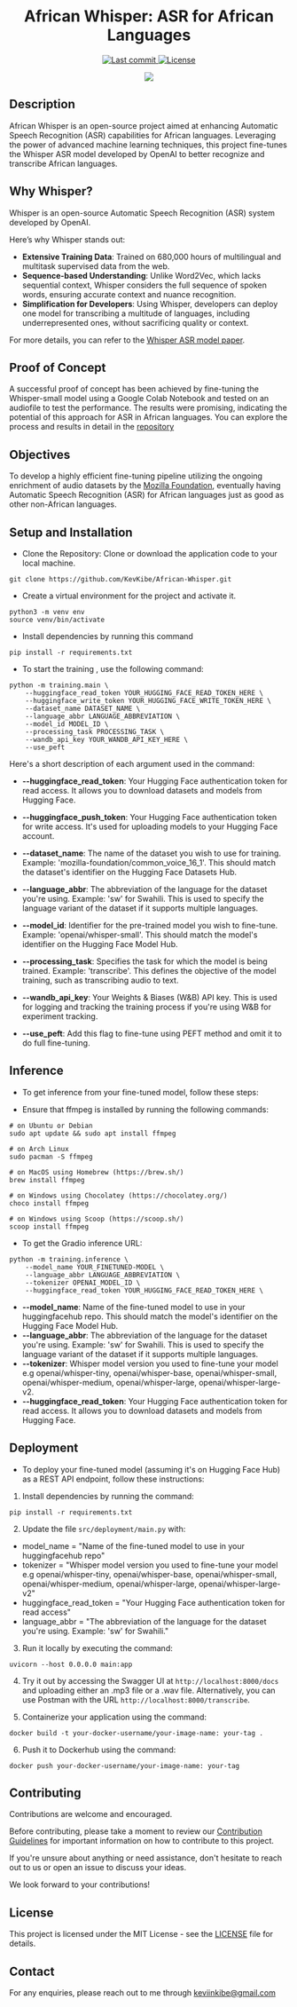 <h1 align="center">African Whisper: ASR for African Languages</h1>

<p align="center">
  <a href="https://github.com/KevKibe/African-Whisper/commits/">
    <img src="https://img.shields.io/github/last-commit/KevKibe/African-Whisper?style=flat-square" alt="Last commit">
  </a>
  <a href="https://github.com/KevKibe/African-Whisper/blob/main/LICENSE">
    <img src="https://img.shields.io/github/license/KevKibe/African-Whisper?style=flat-square&color=blue" alt="License">
  </a>
</p>

<div style="text-align:center;">
    <img src= "image.png">
</div>

## Description
African Whisper is an open-source project aimed at enhancing Automatic Speech Recognition (ASR) capabilities for African languages. Leveraging the power of advanced machine learning techniques, this project fine-tunes the Whisper ASR model developed by OpenAI to better recognize and transcribe African languages.

## Why Whisper?

Whisper is an open-source Automatic Speech Recognition (ASR) system developed by OpenAI.<br> 

Here’s why Whisper stands out: 
- **Extensive Training Data**: Trained on 680,000 hours of multilingual and multitask supervised data from the web.
- **Sequence-based Understanding**: Unlike Word2Vec, which lacks sequential context, Whisper considers the full sequence of spoken words, ensuring accurate context and nuance recognition.
- **Simplification for Developers**: Using Whisper, developers can deploy one model for transcribing a multitude of languages, including underrepresented ones, without sacrificing quality or context.

For more details, you can refer to the [Whisper ASR model paper](https://cdn.openai.com/papers/whisper.pdf).

## Proof of Concept
A successful proof of concept has been achieved by fine-tuning the Whisper-small model using a Google Colab Notebook and tested on an audiofile to test the performance. The results were promising, indicating the potential of this approach for ASR in African languages. You can explore the process and results in detail in the [repository](https://github.com/KevKibe/Finetuning-WhisperSmall-LoRA-Swahili)

## Objectives
To develop a highly efficient fine-tuning pipeline utilizing the ongoing enrichment of audio datasets by the [Mozilla Foundation](https://commonvoice.mozilla.org/en), eventually having Automatic Speech Recognition (ASR) for African languages just as good as other non-African languages.


## Setup and Installation

- Clone the Repository: Clone or download the application code to your local machine.
```
git clone https://github.com/KevKibe/African-Whisper.git
```

- Create a virtual environment for the project and activate it.
```
python3 -m venv env
source venv/bin/activate
```

- Install dependencies by running this command
```
pip install -r requirements.txt
```

- To start the training , use the following command:
```
python -m training.main \
    --huggingface_read_token YOUR_HUGGING_FACE_READ_TOKEN_HERE \
    --huggingface_write_token YOUR_HUGGING_FACE_WRITE_TOKEN_HERE \
    --dataset_name DATASET_NAME \
    --language_abbr LANGUAGE_ABBREVIATION \
    --model_id MODEL_ID \
    --processing_task PROCESSING_TASK \
    --wandb_api_key YOUR_WANDB_API_KEY_HERE \
    --use_peft 
```
Here's a short description of each argument used in the command:

- **--huggingface_read_token**: Your Hugging Face authentication token for read access. It allows you to download datasets and models from Hugging Face.

- **--huggingface_push_token**: Your Hugging Face authentication token for write access. It's used for uploading models to your Hugging Face account.

- **--dataset_name**: The name of the dataset you wish to use for training. Example: 'mozilla-foundation/common_voice_16_1'. This should match the dataset's identifier on the Hugging Face Datasets Hub.

- **--language_abbr**: The abbreviation of the language for the dataset you're using. Example: 'sw' for Swahili. This is used to specify the language variant of the dataset if it supports multiple languages.

- **--model_id**: Identifier for the pre-trained model you wish to fine-tune. Example: 'openai/whisper-small'. This should match the model's identifier on the Hugging Face Model Hub.

- **--processing_task**: Specifies the task for which the model is being trained. Example: 'transcribe'. This defines the objective of the model training, such as transcribing audio to text.

- **--wandb_api_key**: Your Weights & Biases (W&B) API key. This is used for logging and tracking the training process if you're using W&B for experiment tracking.

- **--use_peft**: Add this flag to fine-tune using PEFT method and omit it to do full fine-tuning.

## Inference

- To get inference from your fine-tuned model, follow these steps:

- Ensure that ffmpeg is installed by running the following commands:
```
# on Ubuntu or Debian
sudo apt update && sudo apt install ffmpeg

# on Arch Linux
sudo pacman -S ffmpeg

# on MacOS using Homebrew (https://brew.sh/)
brew install ffmpeg

# on Windows using Chocolatey (https://chocolatey.org/)
choco install ffmpeg

# on Windows using Scoop (https://scoop.sh/)
scoop install ffmpeg
```

- To get the Gradio inference URL:
```
python -m training.inference \
    --model_name YOUR_FINETUNED-MODEL \
    --language_abbr LANGUAGE_ABBREVIATION \
    --tokenizer OPENAI_MODEL_ID \
    --huggingface_read_token YOUR_HUGGING_FACE_READ_TOKEN_HERE \
```
- **--model_name**: Name of the fine-tuned model to use in your huggingfacehub repo. This should match the model's identifier on the Hugging Face Model Hub.
- **--language_abbr**: The abbreviation of the language for the dataset you're using. Example: 'sw' for Swahili. This is used to specify the language variant of the dataset if it supports multiple languages.
- **--tokenizer**: Whisper model version you used to fine-tune your model e.g openai/whisper-tiny, openai/whisper-base, openai/whisper-small, openai/whisper-medium, openai/whisper-large, openai/whisper-large-v2.
- **--huggingface_read_token**: Your Hugging Face authentication token for read access. It allows you to download datasets and models from Hugging Face.


## Deployment

- To deploy your fine-tuned model (assuming it's on Hugging Face Hub) as a REST API endpoint, follow these instructions:

1. Install dependencies by running the command:
```
pip install -r requirements.txt
```

2. Update the file `src/deployment/main.py` with:
 - model_name = "Name of the fine-tuned model to use in your huggingfacehub repo"
 - tokenizer = "Whisper model version you used to fine-tune your model e.g openai/whisper-tiny, openai/whisper-base, openai/whisper-small, openai/whisper-medium, openai/whisper-large, openai/whisper-large-v2"
 - huggingface_read_token = "Your Hugging Face authentication token for read access"
 - language_abbr = "The abbreviation of the language for the dataset you're using. Example: 'sw' for Swahili."

3. Run it locally by executing the command:
```
uvicorn --host 0.0.0.0 main:app
```

4. Try it out by accessing the Swagger UI at `http://localhost:8000/docs` and uploading either an .mp3 file or a .wav file. Alternatively, you can use Postman with the URL `http://localhost:8000/transcribe`.

5. Containerize your application using the command:
```
docker build -t your-docker-username/your-image-name: your-tag .

```
6. Push it to Dockerhub using the command:
```
docker push your-docker-username/your-image-name: your-tag
```

## Contributing 
Contributions are welcome and encouraged.

Before contributing, please take a moment to review our [Contribution Guidelines](https://github.com/KevKibe/African-Whisper/blob/master/DOCS/CONTRIBUT) for important information on how to contribute to this project.

If you're unsure about anything or need assistance, don't hesitate to reach out to us or open an issue to discuss your ideas.

We look forward to your contributions!



## License
This project is licensed under the MIT License - see the [LICENSE](https://github.com/KevKibe/African-Whisper/blob/main/LICENSE) file for details.

## Contact
For any enquiries, please reach out to me through keviinkibe@gmail.com
